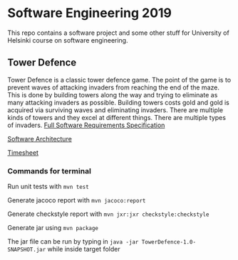 # Software Engineering 2019 
This repo contains a software project and some other stuff for University of Helsinki course on software engineering.

## Tower Defence
Tower Defence is a classic tower defence game. The point of the game is to prevent waves of attacking invaders from reaching the end of the maze. This is done by building towers along the way and trying to eliminate as many attacking invaders as possible. Building towers costs gold and gold is acquired via surviving waves and eliminating invaders. There are multiple kinds of towers and they excel at different things. There are multiple types of invaders. [Full Software Requirements Specification](https://github.com/Melimet/TowerDefence/blob/master/documentation/SoftwareRequirementsSpecification.md)

[Software Architecture](https://github.com/Melimet/TowerDefence/blob/master/documentation/SoftwareArchitecture.md)

[Timesheet](https://github.com/Melimet/TowerDefence/blob/master/documentation/Timesheet.md)

### Commands for terminal

Run unit tests with `mvn test`

Generate jacoco report with  `mvn jacoco:report`

Generate checkstyle report with `mvn jxr:jxr checkstyle:checkstyle`

Generate jar using `mvn package`

The jar file can be run by typing in `java -jar TowerDefence-1.0-SNAPSHOT.jar` while inside target folder
